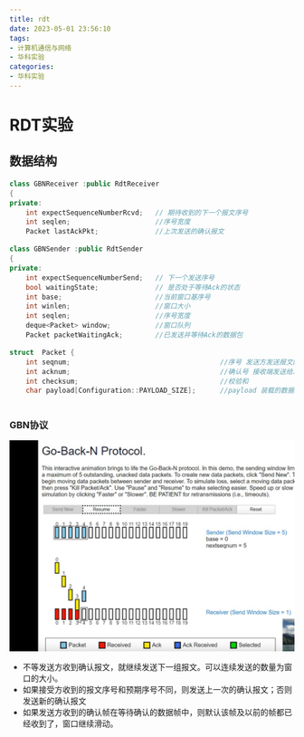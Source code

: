 ```yaml
---
title: rdt
date: 2023-05-01 23:56:10
tags:
- 计算机通信与网络
- 华科实验
categories:
- 华科实验
---
```


# RDT实验



## 数据结构

```C++
class GBNReceiver :public RdtReceiver
{
private:
	int expectSequenceNumberRcvd;	// 期待收到的下一个报文序号
	int seqlen;                     //序号宽度
	Packet lastAckPkt;				//上次发送的确认报文

```

```C++
class GBNSender :public RdtSender
{
private:
	int expectSequenceNumberSend;	// 下一个发送序号 
	bool waitingState;				// 是否处于等待Ack的状态
	int base;                       //当前窗口基序号
	int winlen;                     //窗口大小
	int seqlen;                     //序号宽度
	deque<Packet> window;           //窗口队列
	Packet packetWaitingAck;		//已发送并等待Ack的数据包

```

```C++
struct  Packet {
	int seqnum;										//序号 发送方发送报文的序号
	int acknum;										//确认号 接收端发送给发送端的确认序号
	int checksum;									//校验和
	char payload[Configuration::PAYLOAD_SIZE];		//payload 装载的数据
	
```



### GBN协议

![image-20221112172024646](/images/image-20221112172024646.png)

* 不等发送方收到确认报文，就继续发送下一组报文。可以连续发送的数量为窗口的大小。
* 如果接受方收到的报文序号和预期序号不同，则发送上一次的确认报文；否则发送新的确认报文
* 如果发送方收到的确认帧在等待确认的数据帧中，则默认该帧及以前的帧都已经收到了，窗口继续滑动。

